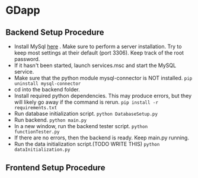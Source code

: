 # GDapp

## Backend Setup Procedure
- Install MySql [here](https://dev.mysql.com/downloads/installer/) . Make sure to perform a server installation. Try to keep most settings at their default (port 3306). Keep track of the root password.
- If it hasn't been started, launch services.msc and start the MySQL service.
- Make sure that the python module mysql-connector is NOT installed.
```pip uninstall mysql-connector```
- cd into the backend folder.
- Install required python dependencies. This may produce errors, but they will likely go away if the command is rerun.
```pip install -r requirements.txt```
- Run database initialization script.
```python DatabaseSetup.py```
- Run backend.
```python main.py```
- In a new window, run the backend tester script.
```python functionTester.py```
- If there are no errors, then the backend is ready. Keep main.py running.
- Run the data initialization script.(TODO WRITE THIS)
```python dataInitialization.py```
## Frontend Setup Procedure